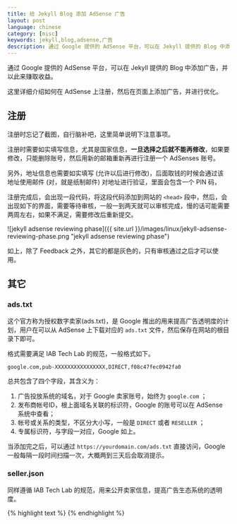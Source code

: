 ```yaml
---
title: 给 Jekyll Blog 添加 AdSense 广告
layout: post
language: chinese
category: [misc]
keywords: jekyll,blog,adsense,广告
description: 通过 Google 提供的 AdSense 平台，可以在 Jekyll 提供的 Blog 中添加广告，并以此来赚取收益。这里详细介绍如何在 AdSense 上注册，然后在页面上添加广告，并进行优化。
---
```


通过 Google 提供的 AdSense 平台，可以在 Jekyll 提供的 Blog 中添加广告，并以此来赚取收益。

这里详细介绍如何在 AdSense 上注册，然后在页面上添加广告，并进行优化。

<!-- more -->

## 注册

注册时忘记了截图，自行脑补吧，这里简单说明下注意事项。

注册时需要如实填写信息，尤其是国家信息，**一旦选择之后就不能再修改**，如果要修改，只能删除账号，然后用新的邮箱重新再进行注册一个 AdSenses 账号。

另外，地址信息也需要如实填写 (允许以后进行修改)，后面取钱的时候会通过该地址使用邮件 (对，就是纸制邮件) 对地址进行验证，里面会包含一个 PIN 码，

注册完成后，会出现一段代码，将这段代码添加到网站的 `<head>` 段中，然后，会出现如下的界面，需要等待审核，一般一到两天就可以审核完成，慢的话可能需要两周左右，如果不满足，需要修改后重新提交。

![jekyll adsense reviewing phase]({{ site.url }}/images/linux/jekyll-adsense-reviewing-phase.png "jekyll adsense reviewing phase")

如上，除了 Feedback 之外，其它的都是灰色的，只有审核通过之后才可以使用。

<!--
## 初审通过

初审通过后
-->

## 其它

### ads.txt

这个官方称为授权数字卖家(ads.txt)，是 Google 推出的用来提高广告透明度的计划，用户在可以从 AdSense 上下载对应的 `ads.txt` 文件，然后保存在网站的根目录下即可。

格式需要满足 IAB Tech Lab 的规范，一般格式如下。

```
google.com,pub-XXXXXXXXXXXXXXXX,DIRECT,f08c47fec0942fa0
```

总共包含了四个字段，其含义为：

1. 广告投放系统的域名，对于 Google 卖家账号，始终为 `google.com` ；
2. 发布商帐号ID，根上面域名关联的标识符，Google 的账号可以在 AdSense 系统中查看；
3. 帐号或关系的类型，不区分大小写，一般是 `DIRECT` 或者 `RESELLER` ；
4. 专属标识符，与字段一对应，Google 如上。

当添加完之后，可以通过 `https://yourdomain.com/ads.txt` 直接访问，Google 一般每隔一段时间扫描一次，大概两到三天后会取消提示。

### seller.json

同样遵循 IAB Tech Lab 的规范，用来公开卖家信息，提高广告生态系统的透明度。


{% highlight text %}
{% endhighlight %}
